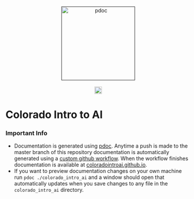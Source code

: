 <!-- ![documentation](https://github.com/coloradointroai/hw_spring_2022/workflows/documentation/badge.svg) -->
<p align="center">
<a href=""><img alt="pdoc" src="https://avatars.githubusercontent.com/u/98675389?s=200&v=4" width="200" height="200" /></a>
<br><br>
<a href="https://coloradointroai.github.io/colorado_intro_ai.html"><img height="20" alt="documentation" src="https://github.com/coloradointroai/hw_spring_2022/workflows/documentation/badge.svg"></a>
</p>

# Colorado Intro to AI

### Important Info

* Documentation is generated using [pdoc](https://github.com/mitmproxy/pdoc). Anytime a push is made to the master branch of this repository documentation is automatically generated using a [custom github workflow](https://github.com/coloradointroai/hw_spring_2022/blob/master/.github/workflows/documentation.yml). When the workflow finishes documentation is available at [coloradointroai.github.io](https://coloradointroai.github.io). 
* If you want to preview documentation changes on your own machine run `pdoc ./colorado_intro_ai` and a window should open that automatically updates when you save changes to any file in the `colorado_intro_ai` directory. 
